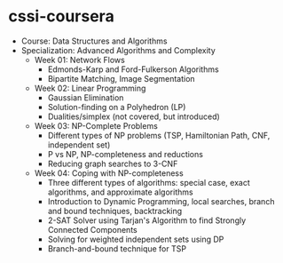 # cssi-coursera
- Course: Data Structures and Algorithms
- Specialization: Advanced Algorithms and Complexity
  - Week 01: Network Flows
    - Edmonds-Karp and Ford-Fulkerson Algorithms
    - Bipartite Matching, Image Segmentation
  - Week 02: Linear Programming
    - Gaussian Elimination
    - Solution-finding on a Polyhedron (LP)
    - Dualities/simplex (not covered, but introduced)
  - Week 03: NP-Complete Problems
    - Different types of NP problems (TSP, Hamiltonian Path, CNF, independent set)
    - P vs NP, NP-completeness and reductions
    - Reducing graph searches to 3-CNF
  - Week 04: Coping with NP-completeness
    - Three different types of algorithms: special case, exact algorithms, and approximate algorithms
    - Introduction to Dynamic Programming, local searches, branch and bound techniques, backtracking
    - 2-SAT Solver using Tarjan's Algorithm to find Strongly Connected Components
    - Solving for weighted independent sets using DP
    - Branch-and-bound technique for TSP
